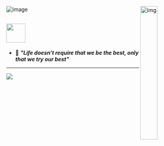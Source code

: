 ![image](https://github.com/user-attachments/assets/a6aa9df5-8aea-4e9c-9543-687f0ccb0827)<img src="https://c.tenor.com/whgQwNlVvNkAAAAi/xero-code.gif" alt="img" width="30%" align="right"/>
<br/>
## <img src="https://raw.githubusercontent.com/nixin72/nixin72/master/wave.gif" width="50px"></img>

- :saluting_face: ***"Life doesn’t require that we be the best, only that we try our best"***

---
[![](https://visitcount.itsvg.in/api?id=hieumilo2k&icon=6&color=3&pretty=false)](https://visitcount.itsvg.in)
